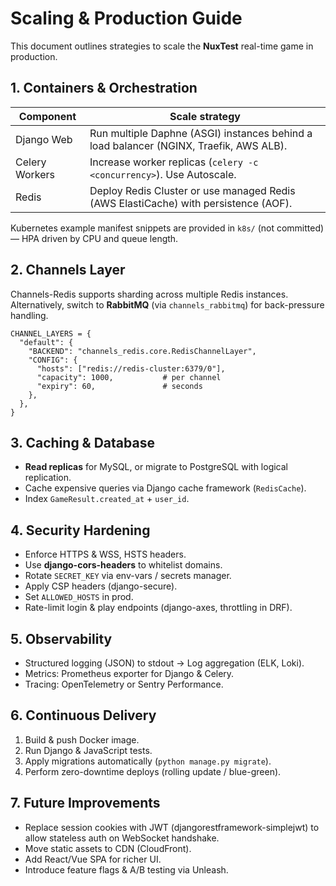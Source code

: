 # Scaling & Production Guide

This document outlines strategies to scale the **NuxTest** real-time game in production.

## 1. Containers & Orchestration

| Component      | Scale strategy                                   |
|----------------|--------------------------------------------------|
| Django Web     | Run multiple Daphne (ASGI) instances behind a load balancer (NGINX, Traefik, AWS ALB). |
| Celery Workers | Increase worker replicas (`celery -c <concurrency>`). Use Autoscale. |
| Redis          | Deploy Redis Cluster or use managed Redis (AWS ElastiCache) with persistence (AOF). |

Kubernetes example manifest snippets are provided in `k8s/` (not committed) — HPA driven by CPU and queue length.

## 2. Channels Layer

Channels-Redis supports sharding across multiple Redis instances. Alternatively, switch to **RabbitMQ** (via `channels_rabbitmq`) for back-pressure handling.

```
CHANNEL_LAYERS = {
  "default": {
    "BACKEND": "channels_redis.core.RedisChannelLayer",
    "CONFIG": {
      "hosts": ["redis://redis-cluster:6379/0"],
      "capacity": 1000,           # per channel
      "expiry": 60,               # seconds
    },
  },
}
```

## 3. Caching & Database

* **Read replicas** for MySQL, or migrate to PostgreSQL with logical replication.
* Cache expensive queries via Django cache framework (`RedisCache`).
* Index `GameResult.created_at` + `user_id`.

## 4. Security Hardening

* Enforce HTTPS & WSS, HSTS headers.
* Use **django-cors-headers** to whitelist domains.
* Rotate `SECRET_KEY` via env-vars / secrets manager.
* Apply CSP headers (django-secure).
* Set `ALLOWED_HOSTS` in prod.
* Rate-limit login & play endpoints (django-axes, throttling in DRF).

## 5. Observability

* Structured logging (JSON) to stdout → Log aggregation (ELK, Loki).
* Metrics: Prometheus exporter for Django & Celery.
* Tracing: OpenTelemetry or Sentry Performance.

## 6. Continuous Delivery

1. Build & push Docker image.
2. Run Django & JavaScript tests.
3. Apply migrations automatically (`python manage.py migrate`).
4. Perform zero-downtime deploys (rolling update / blue-green).

## 7. Future Improvements

* Replace session cookies with JWT (djangorestframework-simplejwt) to allow stateless auth on WebSocket handshake.
* Move static assets to CDN (CloudFront).
* Add React/Vue SPA for richer UI.
* Introduce feature flags & A/B testing via Unleash. 